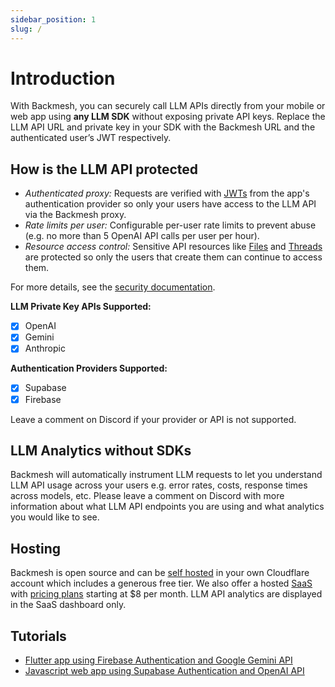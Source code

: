 ```yaml
---
sidebar_position: 1
slug: /
---
```


# Introduction

With Backmesh, you can securely call LLM APIs directly from your mobile or web app using **any LLM SDK** without exposing private API keys. Replace the LLM API URL and private key in your SDK with the Backmesh URL and the authenticated user’s JWT respectively.

## How is the LLM API protected

- *Authenticated proxy:* Requests are verified with [JWTs](https://firebase.google.com/docs/auth/admin/verify-id-tokens) from the app's authentication provider so only your users have access to the LLM API via the Backmesh proxy.
- *Rate limits per user:* Configurable per-user rate limits to prevent abuse (e.g. no more than 5 OpenAI API calls per user per hour).
- *Resource access control:* Sensitive API resources like [Files](https://platform.openai.com/docs/api-reference/files) and [Threads](https://platform.openai.com/docs/api-reference/threads) are protected so only the users that create them can continue to access them.

For more details, see the [security documentation](/docs/security).

**LLM Private Key APIs Supported:**

- [x] OpenAI
- [x] Gemini
- [x] Anthropic

**Authentication Providers Supported:**

- [x] Supabase
- [x] Firebase

Leave a comment on Discord if your provider or API is not supported.

## LLM Analytics without SDKs

Backmesh will automatically instrument LLM requests to let you understand LLM API usage across your users e.g. error rates, costs, response times across models, etc. Please leave a comment on Discord with more information about what LLM API endpoints you are using and what analytics you would like to see.

## Hosting

Backmesh is open source and can be [self hosted](/docs/selfhost) in your own Cloudflare account which includes a generous free tier. We also offer a hosted [SaaS](https://app.backmesh.com) with [pricing plans](https://backmesh.com/pricing/) starting at $8 per month. LLM API analytics are displayed in the SaaS dashboard only.

## Tutorials

- [Flutter app using Firebase Authentication and Google Gemini API](/docs/firebase)
- [Javascript web app using Supabase Authentication and OpenAI API](/docs/supabase)
